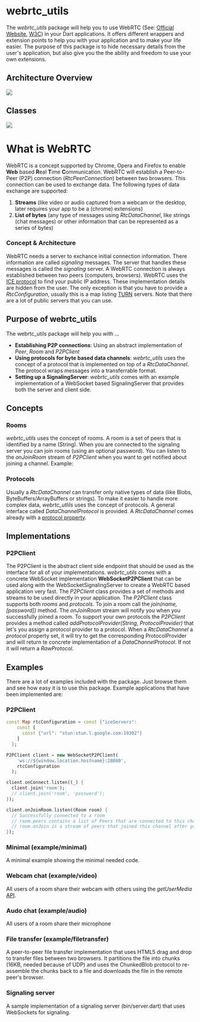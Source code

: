 # webrtc_utils

The *webrtc_utils* package will help you to use WebRTC (See: [Official Website](http://www.webrtc.org/), [W3C](http://www.w3.org/TR/webrtc/)) in your Dart applications. It offers different wrappers and extension points to help you with your application and to make your life easier. The purpose of this package is to hide necessary details from the user's application, but also give you the the ability and freedom to use your own extensions.

## Architecture Overview

![](https://github.com/roberthartung/webrtc_utils/raw/master/doc/architecture.png)

## Classes

![](https://github.com/roberthartung/webrtc_utils/raw/master/doc/classes.png)

# What is WebRTC

WebRTC is a concept supported by Chrome, Opera and Firefox to enable **Web** based **R**eal **T**ime **C**ommunication. WebRTC will establish a Peer-to-Peer (P2P) connection (*RtcPeerConnection*) between two browsers. This connection can be used to exchange data. The following types of data exchange are supported:

1. **Streams** (like video or audio captured from a webcam or the desktop, later requires your app to be a (chrome) extensions) 
2. **List of bytes** (any type of messages using *RtcDataChannel*, like strings (chat messages) or other information that can be represented as a series of bytes)

### Concept & Architecture

WebRTC needs a server to exchance initial connection information. There information are called *signaling* messages. The server that handles these messages is called the *signaling* server. A WebRTC connection is always established between two peers (computers, browsers). WebRTC uses the [ICE protocol](en.wikipedia.org/wiki/Interactive_Connectivity_Establishment) to find your public IP address. These implementation details are hidden from the user. The only exception is that you have to provide a *RtcConfiguration*, usually this is a map listing [TURN](http://en.wikipedia.org/wiki/Traversal_Using_Relays_around_NAT) servers. Note that there are a lot of public servers that you can use.

## Purpose of webrtc_utils

The webrtc_utils package will help you with ...

- **Establishing P2P connections**: Using an abstract implementation of *Peer*, *Room* and *P2PClient*
- **Using protocols for byte based data channels**: *webrtc_utils* uses the concept of a protocol that is implemented on top of a *RtcDataChannel*. The protocol wraps messages into a transferrable format.
- **Setting up a SignalingServer**: *webrtc_utils* comes with an example implementation of a WebSocket based SignalingServer that provides both the server and client side.

## Concepts

### Rooms

*webrtc_utils* uses the concept of rooms. A room is a set of peers that is identified by a name (String). When you are connected to the signaling server you can join rooms (using an optional password). You can listen to the *onJoinRoom* stream of *P2PClient* when you want to get notified about joining a channel. Example:

### Protocols

Usually a *RtcDataChannel* can transfer only native types of data (like Blobs, ByteBuffers/ArrayBuffers or strings). To make it easier to handle more complex data, *webrtc_utlils* uses the concept of protocols. A general interface called *DataChannelProtocol* is provided. A *RtcDataChannel* comes already with a [protocol property](http://w3c.github.io/webrtc-pc/#widl-RTCDataChannel-protocol). 

## Implementations

### P2PClient

The P2PClient is the abstract client side endpoint that should be used as the interface for all of your implementations. *webrtc_utils* comes with a concrete WebSocket implementation **WebSocketP2PClient** that can be used along with the WebSocketSignalingServer to create a WebRTC based application very fast. The *P2PClient* class provides a set of methods and streams to be used directly in your application. The *P2PClient* class supports both *rooms* and *protocols*. To join a room call the *join(name, [password])* method. The *onJoinRoom* stream will notify you when you successfully joined a room. To support your own protocols the *P2PClient* provides a method called *addProtocolProvider(String, ProtocolProvider)* that let's you assign a protocol provider to a protocol. When a *RtcDataChannel* a *protocol* property set, it will try to get the corresponding ProtocolProvider and will return te concrete implementation of a *DataChannelProtocol*. If not it will return a *RawProtocol*.

## Examples

There are a lot of examples included with the package. Just browse them and see how easy it is to use this package. Example applications that have been implemented are:

### P2PClient

```dart
const Map rtcConfiguration = const {"iceServers":
    const [
      const {"url": "stun:stun.l.google.com:19302"}
    ]
  };

P2PClient client = new WebSocketP2PClient(
    'ws://${window.location.hostname}:28080',
    rtcConfiguration
  );

client.onConnect.listen((_) {
  client.join('room');
  // client.join('room', 'password');
});

client.onJoinRoom.listen((Room room) {
  // Successfully connected to a room
  // room.peers contains a list of Peers that are connected to this channel
  // room.onJoin is a stream of peers that joined this channel after you
});
```

### Minimal (example/minimal)

A minimal example showing the minimal needed code.

### Webcam chat (example/video)

All users of a room share their webcam with others using the *getUserMedia* [API](http://w3c.github.io/mediacapture-main/getusermedia.html).

### Audo chat (example/audio)

All users of a room share their microphone

### File transfer (example/filetransfer)

A peer-to-peer file transfer implementation that uses HTML5 drag and drop to transfer files between two browsers. It partitions the file into chunks (16KB, needed because of UDP) and uses the ChunkedBlob protocol to re-assemble the chunks back to a file and downloads the file in the remote peer's browser.

### Signaling server

A sample implementation of a signaling server (bin/server.dart) that uses WebSockets for signaling.

